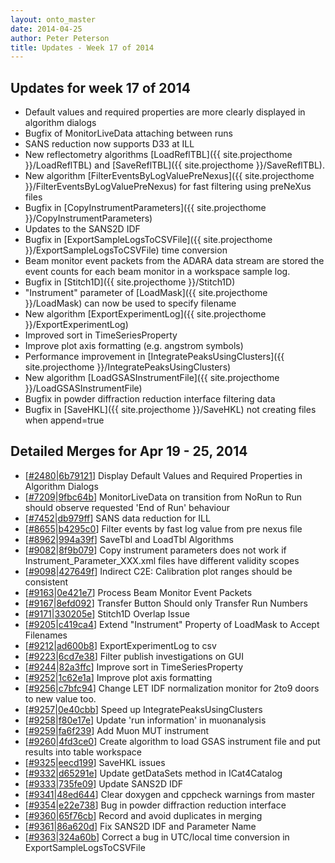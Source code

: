 ```yaml
---
layout: onto_master
date: 2014-04-25
author: Peter Peterson
title: Updates - Week 17 of 2014
---
```

Updates for week 17 of 2014
---------------------------
* Default values and required properties are more clearly displayed in algorithm dialogs
* Bugfix of MonitorLiveData attaching between runs
* SANS reduction now supports D33 at ILL
* New reflectometry algorithms [LoadReflTBL]({{ site.projecthome }}/LoadReflTBL) and [SaveReflTBL]({{ site.projecthome }}/SaveReflTBL).
* New algorithm [FilterEventsByLogValuePreNexus]({{ site.projecthome }}/FilterEventsByLogValuePreNexus) for fast filtering using preNeXus files
* Bugfix in [CopyInstrumentParameters]({{ site.projecthome }}/CopyInstrumentParameters)
* Updates to the SANS2D IDF 
* Bugfix in [ExportSampleLogsToCSVFile]({{ site.projecthome }}/ExportSampleLogsToCSVFile) time conversion
* Beam monitor event packets from the ADARA data stream are stored the event counts for each beam monitor in a workspace sample log.
* Bugfix in [Stitch1D]({{ site.projecthome }}/Stitch1D)
* "Instrument" parameter of [LoadMask]({{ site.projecthome }}/LoadMask) can now be used to specify filename
* New algorithm [ExportExperimentLog]({{ site.projecthome }}/ExportExperimentLog)
* Improved sort in TimeSeriesProperty
* Improve plot axis formatting (e.g. angstrom symbols)
* Performance improvement in [IntegratePeaksUsingClusters]({{ site.projecthome }}/IntegratePeaksUsingClusters)
* New algorithm [LoadGSASInstrumentFile]({{ site.projecthome }}/LoadGSASInstrumentFile)
* Bugfix in powder diffraction reduction interface filtering data
* Bugfix in [SaveHKL]({{ site.projecthome }}/SaveHKL) not creating files when append=true

Detailed Merges for Apr 19 - 25, 2014
-------------------------------------
* \[[#2480](http://trac.mantidproject.org/mantid/ticket/2480)\|[6b79121](https://github.com/mantidproject/mantid/commit/6b79121a8f2a7f5885c56950a0acf11f0eefad9f)\] Display Default Values and Required Properties in Algorithm Dialogs
* \[[#7209](http://trac.mantidproject.org/mantid/ticket/7209)\|[9fbc64b](https://github.com/mantidproject/mantid/commit/9fbc64b6275ab92bff2682d8c41b8059d7b6c045)\] MonitorLiveData on transition from NoRun to Run should observe requested 'End of Run' behaviour
* \[[#7452](http://trac.mantidproject.org/mantid/ticket/7452)\|[db979ff](https://github.com/mantidproject/mantid/commit/db979ff85a062e2351989f48f3c19be60a6c2b9f)\] SANS data reduction for ILL
* \[[#8655](http://trac.mantidproject.org/mantid/ticket/8655)\|[b4295c0](https://github.com/mantidproject/mantid/commit/b4295c0ac97d92ce70e5176fa077581578456d70)\] Filter events by fast log value from pre nexus file
* \[[#8962](http://trac.mantidproject.org/mantid/ticket/8962)\|[994a39f](https://github.com/mantidproject/mantid/commit/994a39fd31c8c87e660cd34cf977d2334f441ba5)\] SaveTbl and LoadTbl Algorithms
* \[[#9082](http://trac.mantidproject.org/mantid/ticket/9082)\|[8f9b079](https://github.com/mantidproject/mantid/commit/8f9b079b01d2c281b3f775d0a2a522682f49b536)\] Copy instrument parameters does not work if Instrument_Parameter_XXX.xml  files have different validity scopes
* \[[#9098](http://trac.mantidproject.org/mantid/ticket/9098)\|[427649f](https://github.com/mantidproject/mantid/commit/427649fcab2c004668fc0193797e5e8a8c4a6c28)\] Indirect C2E: Calibration plot ranges should be consistent
* \[[#9163](http://trac.mantidproject.org/mantid/ticket/9163)\|[0e421e7](https://github.com/mantidproject/mantid/commit/0e421e7a0690c370a27887b0a4540f6ecfbd3c5c)\] Process Beam Monitor Event Packets
* \[[#9167](http://trac.mantidproject.org/mantid/ticket/9167)\|[8efd092](https://github.com/mantidproject/mantid/commit/8efd0928d722644b271c72e1254a13d0481ea2e2)\] Transfer Button Should only Transfer Run Numbers
* \[[#9171](http://trac.mantidproject.org/mantid/ticket/9171)\|[330205e](https://github.com/mantidproject/mantid/commit/330205e3f5d9e3a8e5a395fd4cd61aacc29ba752)\] Stitch1D Overlap Issue
* \[[#9205](http://trac.mantidproject.org/mantid/ticket/9205)\|[c419ca4](https://github.com/mantidproject/mantid/commit/c419ca4fa20dee69c0fc4f36b90ec9ab62457c51)\] Extend "Instrument" Property of LoadMask to Accept Filenames
* \[[#9212](http://trac.mantidproject.org/mantid/ticket/9212)\|[ad600b8](https://github.com/mantidproject/mantid/commit/ad600b833427458ac05a8403ac91dc0cf3e6ece2)\] ExportExperimentLog to csv
* \[[#9223](http://trac.mantidproject.org/mantid/ticket/9223)\|[6cd7e38](https://github.com/mantidproject/mantid/commit/6cd7e381bcb202f231df6711dcf019efd62aab5e)\] Filter publish investigations on GUI
* \[[#9244](http://trac.mantidproject.org/mantid/ticket/9244)\|[82a3ffc](https://github.com/mantidproject/mantid/commit/82a3ffc3abe0c04395589c8ffbcf040fb3a8682a)\] Improve sort in TimeSeriesProperty
* \[[#9252](http://trac.mantidproject.org/mantid/ticket/9252)\|[1c62e1a](https://github.com/mantidproject/mantid/commit/1c62e1ac8c9940db0c542600c024c45a2afd98aa)\] Improve plot axis formatting
* \[[#9256](http://trac.mantidproject.org/mantid/ticket/9256)\|[c7bfc94](https://github.com/mantidproject/mantid/commit/c7bfc94844a4fed2f9a274512231eee079e482cb)\] Change LET IDF normalization monitor for 2to9 doors to new value too.
* \[[#9257](http://trac.mantidproject.org/mantid/ticket/9257)\|[0e40cbb](https://github.com/mantidproject/mantid/commit/0e40cbb96dc71ba0ba7e43eff83223d5a19bd256)\] Speed up IntegratePeaksUsingClusters
* \[[#9258](http://trac.mantidproject.org/mantid/ticket/9258)\|[f80e17e](https://github.com/mantidproject/mantid/commit/f80e17e640865d27e3125afb675c96e5d7527ac9)\] Update 'run information' in muonanalysis
* \[[#9259](http://trac.mantidproject.org/mantid/ticket/9259)\|[fa6f239](https://github.com/mantidproject/mantid/commit/fa6f23987327881fea73f00eaa02ffb853ca5d28)\] Add Muon MUT instrument
* \[[#9260](http://trac.mantidproject.org/mantid/ticket/9260)\|[4fd3ce0](https://github.com/mantidproject/mantid/commit/4fd3ce0090bc1bde07ae85042e25853eb82090dd)\] Create algorithm to load GSAS instrument file and put results into table workspace
* \[[#9325](http://trac.mantidproject.org/mantid/ticket/9325)\|[eecd199](https://github.com/mantidproject/mantid/commit/eecd199f64bb96be25be0c3be142626438b26374)\] SaveHKL issues
* \[[#9332](http://trac.mantidproject.org/mantid/ticket/9332)\|[d65291e](https://github.com/mantidproject/mantid/commit/d65291e3af0ccd809fd9215fa1d42d42b71f5199)\] Update getDataSets method in ICat4Catalog
* \[[#9333](http://trac.mantidproject.org/mantid/ticket/9333)\|[735fe09](https://github.com/mantidproject/mantid/commit/735fe091fb78bb502d001bce4cd51b8eb373682c)\] Update SANS2D IDF
* \[[#9341](http://trac.mantidproject.org/mantid/ticket/9341)\|[48ed644](https://github.com/mantidproject/mantid/commit/48ed6441daad276b52008507cbb0e1d20a9ad928)\] Clear doxygen and cppcheck warnings from master
* \[[#9354](http://trac.mantidproject.org/mantid/ticket/9354)\|[e22e738](https://github.com/mantidproject/mantid/commit/e22e738f62f8e177046a20b51c4ac36677a8592b)\] Bug in powder diffraction reduction interface
* \[[#9360](http://trac.mantidproject.org/mantid/ticket/9360)\|[65f76cb](https://github.com/mantidproject/mantid/commit/65f76cb4f078c86f53ce1e12bea99274f9c930a5)\] Record and avoid duplicates in merging
* \[[#9361](http://trac.mantidproject.org/mantid/ticket/9361)\|[86a620d](https://github.com/mantidproject/mantid/commit/86a620dd6a493af61496f989b51bddb423d1e133)\] Fix SANS2D IDF and Parameter Name
* \[[#9363](http://trac.mantidproject.org/mantid/ticket/9363)\|[324a60b](https://github.com/mantidproject/mantid/commit/324a60b4cfad62aedd62f65a2788f98d62b524c0)\] Correct a bug in UTC/local time conversion in ExportSampleLogsToCSVFile

